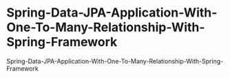 # Spring-Data-JPA-Application-With-One-To-Many-Relationship-With-Spring-Framework
Spring-Data-JPA-Application-With-One-To-Many-Relationship-With-Spring-Framework
